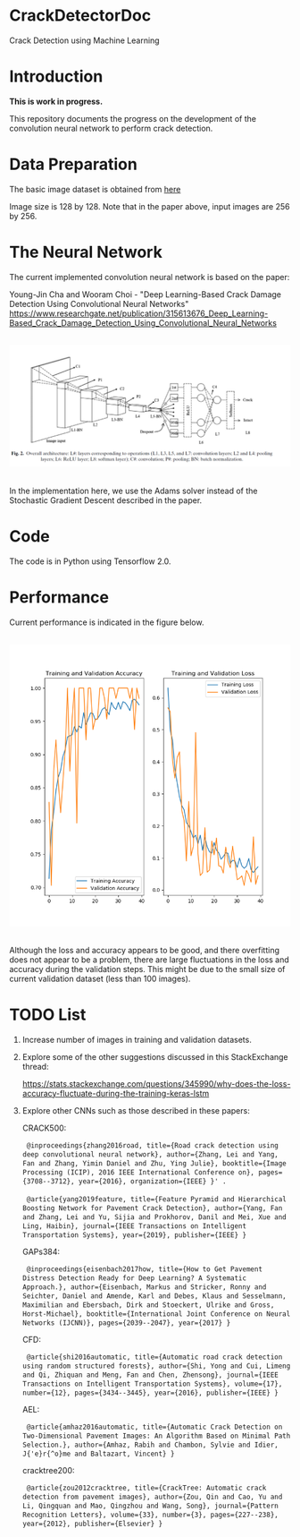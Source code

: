 # CrackDetectorDoc

Crack Detection using Machine Learning

# Introduction

**This is work in progress.**

This repository documents the progress on the development of the convolution neural network to perform crack detection. 


# Data Preparation

The basic image dataset is obtained from [here](https://drive.google.com/file/d/1kC60RGO3rcScVk7HY-s7tTMJeMbADfh1/view)

Image size is 128 by 128. Note that in the paper above, input images are 256 by 256.


# The Neural Network

The current implemented convolution neural network is based on the paper:

Young-Jin Cha and Wooram Choi - "Deep Learning-Based Crack Damage Detection Using Convolutional Neural Networks"
https://www.researchgate.net/publication/315613676_Deep_Learning-Based_Crack_Damage_Detection_Using_Convolutional_Neural_Networks

<br/>![](./figures/CNN1.png	)<br/><br/>


In the implementation here, we use the Adams solver instead of the Stochastic Gradient Descent described in the paper.

# Code

The code is in Python using Tensorflow 2.0.

# Performance

Current performance is indicated in the figure below. 

<br/>![](./figures/Performance.png)<br/><br/>

Although the loss and accuracy appears to be good, and there overfitting does not appear to be a problem, there are large fluctuations in the loss and accuracy during the validation steps. This might be due to the small size of current validation dataset (less than 100 images). 

# TODO List

1. Increase number of images in training and validation datasets.

2. Explore some of the other suggestions discussed in this StackExchange thread:

    https://stats.stackexchange.com/questions/345990/why-does-the-loss-accuracy-fluctuate-during-the-training-keras-lstm

3. Explore other CNNs such as those described in these papers:


    CRACK500:

        @inproceedings{zhang2016road, title={Road crack detection using deep convolutional neural network}, author={Zhang, Lei and Yang, Fan and Zhang, Yimin Daniel and Zhu, Ying Julie}, booktitle={Image Processing (ICIP), 2016 IEEE International Conference on}, pages={3708--3712}, year={2016}, organization={IEEE} }' .

        @article{yang2019feature, title={Feature Pyramid and Hierarchical Boosting Network for Pavement Crack Detection}, author={Yang, Fan and Zhang, Lei and Yu, Sijia and Prokhorov, Danil and Mei, Xue and Ling, Haibin}, journal={IEEE Transactions on Intelligent Transportation Systems}, year={2019}, publisher={IEEE} }

    GAPs384:

        @inproceedings{eisenbach2017how, title={How to Get Pavement Distress Detection Ready for Deep Learning? A Systematic Approach.}, author={Eisenbach, Markus and Stricker, Ronny and Seichter, Daniel and Amende, Karl and Debes, Klaus and Sesselmann, Maximilian and Ebersbach, Dirk and Stoeckert, Ulrike and Gross, Horst-Michael}, booktitle={International Joint Conference on Neural Networks (IJCNN)}, pages={2039--2047}, year={2017} }

    CFD:

        @article{shi2016automatic, title={Automatic road crack detection using random structured forests}, author={Shi, Yong and Cui, Limeng and Qi, Zhiquan and Meng, Fan and Chen, Zhensong}, journal={IEEE Transactions on Intelligent Transportation Systems}, volume={17}, number={12}, pages={3434--3445}, year={2016}, publisher={IEEE} }

    AEL:

        @article{amhaz2016automatic, title={Automatic Crack Detection on Two-Dimensional Pavement Images: An Algorithm Based on Minimal Path Selection.}, author={Amhaz, Rabih and Chambon, Sylvie and Idier, J{'e}r{^o}me and Baltazart, Vincent} }

    cracktree200:

        @article{zou2012cracktree, title={CrackTree: Automatic crack detection from pavement images}, author={Zou, Qin and Cao, Yu and Li, Qingquan and Mao, Qingzhou and Wang, Song}, journal={Pattern Recognition Letters}, volume={33}, number={3}, pages={227--238}, year={2012}, publisher={Elsevier} }





